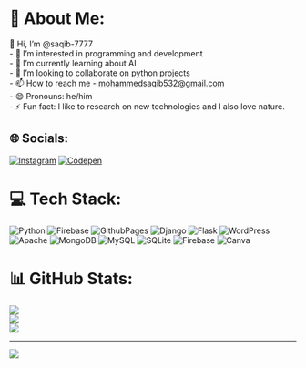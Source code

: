 # 💫 About Me:
👋 Hi, I’m @saqib-7777<br>- 👀 I’m interested in programming and development <br>- 🌱 I’m currently learning about AI<br>- 💞️ I’m looking to collaborate on python projects<br>- 📫 How to reach me - mohammedsaqib532@gmail.com<br>- 😄 Pronouns: he/him<br>- ⚡ Fun fact: I like to research on new technologies and I also love nature.<br>


## 🌐 Socials:
[![Instagram](https://img.shields.io/badge/Instagram-%23E4405F.svg?logo=Instagram&logoColor=white)](https://instagram.com/@the_mohammed_saqib_) [![Codepen](https://img.shields.io/badge/Codepen-000000?style=for-the-badge&logo=codepen&logoColor=white)](https://codepen.io/@saqib777) 

# 💻 Tech Stack:
![Python](https://img.shields.io/badge/python-3670A0?style=for-the-badge&logo=python&logoColor=ffdd54) ![Firebase](https://img.shields.io/badge/firebase-%23039BE5.svg?style=for-the-badge&logo=firebase) ![GithubPages](https://img.shields.io/badge/github%20pages-121013?style=for-the-badge&logo=github&logoColor=white) ![Django](https://img.shields.io/badge/django-%23092E20.svg?style=for-the-badge&logo=django&logoColor=white) ![Flask](https://img.shields.io/badge/flask-%23000.svg?style=for-the-badge&logo=flask&logoColor=white) ![WordPress](https://img.shields.io/badge/WordPress-%23117AC9.svg?style=for-the-badge&logo=WordPress&logoColor=white) ![Apache](https://img.shields.io/badge/apache-%23D42029.svg?style=for-the-badge&logo=apache&logoColor=white) ![MongoDB](https://img.shields.io/badge/MongoDB-%234ea94b.svg?style=for-the-badge&logo=mongodb&logoColor=white) ![MySQL](https://img.shields.io/badge/mysql-%2300000f.svg?style=for-the-badge&logo=mysql&logoColor=white) ![SQLite](https://img.shields.io/badge/sqlite-%2307405e.svg?style=for-the-badge&logo=sqlite&logoColor=white) ![Firebase](https://img.shields.io/badge/Firebase-039BE5?style=for-the-badge&logo=Firebase&logoColor=white) ![Canva](https://img.shields.io/badge/Canva-%2300C4CC.svg?style=for-the-badge&logo=Canva&logoColor=white)
# 📊 GitHub Stats:
![](https://github-readme-stats.vercel.app/api?username=saqib-7777&theme=dark&hide_border=false&include_all_commits=false&count_private=false)<br/>
![](https://github-readme-streak-stats.herokuapp.com/?user=saqib-7777&theme=dark&hide_border=false)<br/>
![](https://github-readme-stats.vercel.app/api/top-langs/?username=saqib-7777&theme=dark&hide_border=false&include_all_commits=false&count_private=false&layout=compact)

---
[![](https://visitcount.itsvg.in/api?id=saqib-7777&icon=0&color=0)](https://visitcount.itsvg.in)

<!-- Proudly created with GPRM ( https://gprm.itsvg.in ) -->